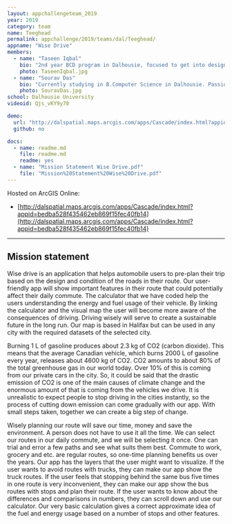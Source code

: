 ```yaml
---
layout: appchallengeteam_2019
year: 2019
category: team
name: Teeghead
permalink: appchallenge/2019/teams/dal/Teeghead/
appname: "Wise Drive"
members:
  - name: "Taseen Iqbal"
    bio: "2nd year BCD program in Dalhousie, focused to get into design and architecture, completed A levels in high school. Mountain biking enthusiast, bike mechanic by work experience"
    photo: TaseenIqbal.jpg
  - name: "Sourav Das"
    bio: "Currently studying in B.Computer Science in Dalhousie. Passionate about programming, physics and space science. Also love entrepreneurship and (politics)."
    photo: SouravDas.jpg
school: Dalhousie University
videoid: Qjs_vKY9y70

demo:
  url: "http://dalspatial.maps.arcgis.com/apps/Cascade/index.html?appid=bedba528f435462eb869f15fec40fb14"
  github: no

docs:
  - name: readme.md
    file: readme.md
    readme: yes
  - name: "Mission Statement Wise Drive.pdf"
    file: "Mission%20Statement%20Wise%20Drive.pdf"
---
```


Hosted on ArcGIS Online:

- [http://dalspatial.maps.arcgis.com/apps/Cascade/index.html?appid=bedba528f435462eb869f15fec40fb14](http://dalspatial.maps.arcgis.com/apps/Cascade/index.html?appid=bedba528f435462eb869f15fec40fb14)

---

## Mission statement

Wise drive is an application that helps automobile users to pre-plan their trip based on the design and condition of the roads in their route. Our user-friendly app will show important features in their route that could potentially affect their daily commute. The calculator that we have coded help the users understanding the energy and fuel usage of their vehicle. By linking the calculator and the visual map the user will become more aware of the consequences of driving. Driving wisely will serve to create a sustainable future in the long run. Our map is based in Halifax but can be used in any city with the required datasets of the selected city.

Burning 1 L of gasoline produces about 2.3 kg of CO2 (carbon dioxide). This means that the average Canadian vehicle, which burns 2000 L of gasoline every year, releases about 4600 kg of CO2. CO2 amounts to about 80% of the total greenhouse gas in our world today. Over 10% of this is coming from our private cars in the city. So, it could be said that the drastic emission of CO2 is one of the main causes of climate change and the enormous amount of that is coming from the vehicles we drive. It is unrealistic to expect people to stop driving in the cities instantly, so the process of cutting down emission can come gradually with our app. With small steps taken, together we can create a big step of change.

Wisely planning our route will save our time, money and save the environment. A person does not have to use it all the time. We can select our routes in our daily commute, and we will be selecting it once. One can trial and error a few paths and see what suits them best. Commute to work, grocery and etc. are regular routes, so one-time planning benefits us over the years. Our app has the layers that the user might want to visualize. If the user wants to avoid routes with trucks, they can make our app show the truck routes. If the user feels that stopping behind the same bus five times in one route is very inconvenient, they can make our app show the bus routes with stops and plan their route. If the user wants to know about the differences and comparisons in numbers, they can scroll down and use our calculator. Our very basic calculation gives a correct approximate idea of the fuel and energy usage based on a number of stops and other features.
